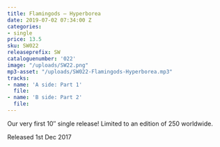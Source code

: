 ```yaml
---
title: Flamingods – Hyperborea
date: 2019-07-02 07:34:00 Z
categories:
- single
price: 13.5
sku: SW022
releaseprefix: SW
cataloguenumber: '022'
image: "/uploads/SW22.png"
mp3-asset: "/uploads/SW022-Flamingods-Hyperborea.mp3"
tracks:
- name: 'A side: Part 1'
  file: 
- name: 'B side: Part 2'
  file: 
---
```


Our very first 10″ single release! Limited to an edition of 250 worldwide.

Released 1st Dec 2017